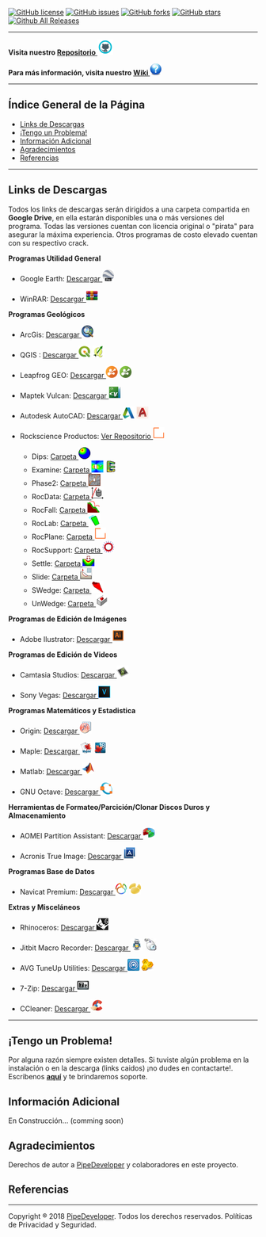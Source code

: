[![GitHub license](https://img.shields.io/github/license/PipeDeveloper/PipeDeveloper.github.io.svg)](https://github.com/PipeDeveloper/PipeDeveloper.github.io/blob/master/LICENSE)
[![GitHub issues](https://img.shields.io/github/issues/PipeDeveloper/PipeDeveloper.github.io.svg)](https://github.com/PipeDeveloper/PipeDeveloper.github.io/issues)
[![GitHub forks](https://img.shields.io/github/forks/PipeDeveloper/PipeDeveloper.github.io.svg)](https://github.com/PipeDeveloper/PipeDeveloper.github.io/network)
[![GitHub stars](https://img.shields.io/github/stars/PipeDeveloper/PipeDeveloper.github.io.svg)](https://github.com/PipeDeveloper/PipeDeveloper.github.io/stargazers)
[![Github All Releases](https://img.shields.io/github/downloads/PipeDeveloper/PipeDeveloper.github.io/total.svg)](https://github.com/PipeDeveloper/PipeDeveloper.github.io/releases)

---

**Visita nuestro [Repositorio ![](https://github.com/PipeDeveloper/PipeDeveloper.github.io/blob/master/assets/css/github.png?raw=true)](https://github.com/PipeDeveloper/PipeDeveloper.github.io/)**

**Para más información, visita nuestro [Wiki ![](https://github.com/PipeDeveloper/PipeDeveloper.github.io/blob/master/assets/css/question.png?raw=true)](https://github.com/PipeDeveloper/PipeDeveloper.github.io/wiki)**

---
## Índice General de la Página

- [Links de Descargas](#links-de-descargas)
- [¡Tengo un Problema!](#tengo-un-problema)
- [Información Adicional](#información-adicional)
- [Agradecimientos](#agradecimientos)
- [Referencias](#referencias)

---
## Links de Descargas

Todos los links de descargas serán dirigidos a una carpeta compartida en **Google Drive**, en ella estarán disponibles una o más versiones del programa. Todas las versiones cuentan con licencia original o "pirata" para asegurar la máxima experiencia. Otros programas de costo elevado cuentan con su respectivo crack.

**Programas Utilidad General**

   - Google Earth: [Descargar ![](https://github.com/PipeDeveloper/PipeDeveloper.github.io/blob/master/icon/google_earth_pro_24x24.png?raw=true)](https://pipedeveloper.page.link/GoogleEarth)

   - WinRAR: [Descargar ![](https://github.com/PipeDeveloper/PipeDeveloper.github.io/blob/master/icon/winrar_icon_24x24.png?raw=true)](https://pipedeveloper.page.link/WinRAR)

**Programas Geológicos**

   - ArcGis: [Descargar ![](https://github.com/PipeDeveloper/PipeDeveloper.github.io/blob/master/icon/ArcMap24.png?raw=true)](https://pipedeveloper.page.link/ArcGis)
   
   - QGIS : [Descargar ![](https://github.com/PipeDeveloper/PipeDeveloper.github.io/blob/master/icon/QGIS-24x24.png?raw=true)](https://pipedeveloper.page.link/QGIS)
[ ![](https://github.com/PipeDeveloper/PipeDeveloper.github.io/blob/master/icon/lQGIS2_24x24.png?raw=true)](https://pipedeveloper.page.link/QGIS)

   - Leapfrog GEO: [Descargar ![](https://github.com/PipeDeveloper/PipeDeveloper.github.io/blob/master/icon/Leapfrog_GEO%203.0.0.png_24x24.png?raw=true)](https://pipedeveloper.page.link/LeapfrogGEO)
   [ ![](https://github.com/PipeDeveloper/PipeDeveloper.github.io/blob/master/icon/Leapfrog_GEO%204.0.0_24x24.png?raw=true)](https://pipedeveloper.page.link/LeapfrogGEO)

   - Maptek Vulcan: [Descargar ![](https://github.com/PipeDeveloper/PipeDeveloper.github.io/blob/master/icon/maptek_vulcan_24x24.png?raw=true)](https://pipedeveloper.page.link/MaptekVulcan)
   
   - Autodesk AutoCAD: [Descargar ![](https://github.com/PipeDeveloper/PipeDeveloper.github.io/blob/master/icon/autodesk2.png_24x24.png?raw=true)](https://pipedeveloper.page.link/AutoCAD)
[ ![](https://github.com/PipeDeveloper/PipeDeveloper.github.io/blob/master/icon/autocad-badge_24x24.png?raw=true)](https://pipedeveloper.page.link/AutoCAD)

   - Rockscience Productos: [Ver Repositorio ![](https://github.com/PipeDeveloper/PipeDeveloper.github.io/blob/master/icon/rocksciense_icons/Rockscience_24x24.png?raw=true)](https://pipedeveloper.page.link/Rockscience)
      - Dips: [Carpeta ![](https://github.com/PipeDeveloper/PipeDeveloper.github.io/blob/master/icon/rocksciense_icons/dips_24x24.png)](https://pipedeveloper.page.link/Dips)
      - Examine: [Carpeta ![](https://github.com/PipeDeveloper/PipeDeveloper.github.io/blob/master/icon/rocksciense_icons/Examine2D_24x24.png)](LINK)
[ ![](https://github.com/PipeDeveloper/PipeDeveloper.github.io/blob/master/icon/rocksciense_icons/Examine3D_24x24.png)](LINK)
      - Phase2: [Carpeta ![](https://github.com/PipeDeveloper/PipeDeveloper.github.io/blob/master/icon/rocksciense_icons/Phase2_24x24.png)](LINK)
      - RocData: [Carpeta ![](https://github.com/PipeDeveloper/PipeDeveloper.github.io/blob/master/icon/rocksciense_icons/RocData_24x24.png)](LINK)
      - RocFall: [Carpeta ![](https://github.com/PipeDeveloper/PipeDeveloper.github.io/blob/master/icon/rocksciense_icons/RocFall_24x24.png)](LINK)
      - RocLab: [Carpeta ![](https://github.com/PipeDeveloper/PipeDeveloper.github.io/blob/master/icon/rocksciense_icons/RocPlane_24x24.png)](LINK)
      - RocPlane: [Carpeta ![](https://github.com/PipeDeveloper/PipeDeveloper.github.io/blob/master/icon/rocksciense_icons/Rockscience_24x24.png)](LINK)
      - RocSupport: [Carpeta ![](https://github.com/PipeDeveloper/PipeDeveloper.github.io/blob/master/icon/rocksciense_icons/RocSupport_24x24.png)](LINK)
      - Settle: [Carpeta ![](https://github.com/PipeDeveloper/PipeDeveloper.github.io/blob/master/icon/rocksciense_icons/Settle3D_24x24.png)](LINK)
      - Slide: [Carpeta ![](https://github.com/PipeDeveloper/PipeDeveloper.github.io/blob/master/icon/rocksciense_icons/Slide_24x24.png)](LINK)
      - SWedge: [Carpeta ![](https://github.com/PipeDeveloper/PipeDeveloper.github.io/blob/master/icon/rocksciense_icons/SWedge_24x24.png)](LINK)
      - UnWedge: [Carpeta ![](https://github.com/PipeDeveloper/PipeDeveloper.github.io/blob/master/icon/rocksciense_icons/UnWedge_24x24.png)](LINK)
      
**Programas de Edición de Imágenes**

   - Adobe Ilustrator: [Descargar ![](https://github.com/PipeDeveloper/PipeDeveloper.github.io/blob/master/icon/Adobe_ilustrator_24x24.png?raw=true)](https://pipedeveloper.page.link/AdobeIlustrator)

**Programas de Edición de Videos**

   - Camtasia Studios: [Descargar ![](https://github.com/PipeDeveloper/PipeDeveloper.github.io/blob/master/icon/Camtasia_Studio_24x24.png?raw=true)](https://pipedeveloper.page.link/CamtasiaStudios)

   - Sony Vegas: [Descargar ![](https://github.com/PipeDeveloper/PipeDeveloper.github.io/blob/master/icon/Sony_vegas_24x24.png?raw=true)](https://pipedeveloper.page.link/SonyVegas)

**Programas Matemáticos y Estadistica**

   - Origin: [Descargar ![](https://github.com/PipeDeveloper/PipeDeveloper.github.io/blob/master/icon/origin_24x24.png?raw=true)](https://pipedeveloper.page.link/Origin)
   
   - Maple: [Descargar ![](https://github.com/PipeDeveloper/PipeDeveloper.github.io/blob/master/icon/Maple_24x24.png?raw=true)](https://pipedeveloper.page.link/Maple)
[ ![](https://github.com/PipeDeveloper/PipeDeveloper.github.io/blob/master/icon/maple18_24x24.png?raw=true)](https://pipedeveloper.page.link/Maple)

   - Matlab: [Descargar ![](https://github.com/PipeDeveloper/PipeDeveloper.github.io/blob/master/icon/MATLAB.png_24x24.png?raw=true)](https://pipedeveloper.page.link/Mathlab)
   
   - GNU Octave: [Descargar ![](https://github.com/PipeDeveloper/PipeDeveloper.github.io/blob/master/icon/Octave.png_24x24.png?raw=true)](https://pipedeveloper.page.link/Octave)

**Herramientas de Formateo/Parcición/Clonar Discos Duros y Almacenamiento**

   - AOMEI Partition Assistant: [Descargar ![](https://github.com/PipeDeveloper/PipeDeveloper.github.io/blob/master/icon/AOMEI_Partition_Assistant_24x24.png?raw=true)](https://pipedeveloper.page.link/AOMEI)
   
   - Acronis True Image: [Descargar ![](https://github.com/PipeDeveloper/PipeDeveloper.github.io/blob/master/icon/Acronis-True-Image-24x24.png?raw=true)](https://pipedeveloper.page.link/Acronis)

**Programas Base de Datos**

   - Navicat Premium: [Descargar ![](https://github.com/PipeDeveloper/PipeDeveloper.github.io/blob/master/icon/navicat_premium_24x24.png?raw=true)](https://pipedeveloper.page.link/Navicat)
[ ![](https://github.com/PipeDeveloper/PipeDeveloper.github.io/blob/master/icon/navicat_premium2_24x24.png?raw=true)](https://pipedeveloper.page.link/Navicat)

**Extras y Misceláneos**

   - Rhinoceros: [Descargar ![](https://github.com/PipeDeveloper/PipeDeveloper.github.io/blob/master/icon/rhino_24x24.png?raw=true)](https://pipedeveloper.page.link/Rhino)

   - Jitbit Macro Recorder: [Descargar ![](https://github.com/PipeDeveloper/PipeDeveloper.github.io/blob/master/icon/Jitbit_Macro_Recorder_24x24.png?raw=true)](https://pipedeveloper.page.link/JitbitMacroRecorder)
[ ![](https://github.com/PipeDeveloper/PipeDeveloper.github.io/blob/master/icon/Jitbit_Macro_Recorder2_24x24.png?raw=true)](https://pipedeveloper.page.link/JitbitMacroRecorder)
   
   - AVG TuneUp Utilities: [Descargar ![](https://github.com/PipeDeveloper/PipeDeveloper.github.io/blob/master/icon/AVG_Tuneup_24x24.png?raw=true)](https://pipedeveloper.page.link/TuneUP)
[ ![](https://github.com/PipeDeveloper/PipeDeveloper.github.io/blob/master/icon/TuneUp_Utilities_24x24.png?raw=true)](https://pipedeveloper.page.link/TuneUP)

   - 7-Zip: [Descargar ![](https://github.com/PipeDeveloper/PipeDeveloper.github.io/blob/master/icon/7z_24x24.png?raw=true)](https://pipedeveloper.page.link/7z)
   
   - CCleaner: [Descargar ![](https://github.com/PipeDeveloper/PipeDeveloper.github.io/blob/master/icon/ccleaner_24x24.png?raw=true)](https://pipedeveloper.page.link/CCleaner)


---
## ¡Tengo un Problema!

Por alguna razón siempre existen detalles. Si tuviste algún problema en la instalación o en la descarga (links caidos) ¡no dudes en contactarte!. Escribenos **[aquí](https://github.com/PipeDeveloper/PipeDeveloper.github.io/issues)** y te brindaremos soporte.

## Información Adicional

En Construcción... (comming soon)

## Agradecimientos

Derechos de autor a [PipeDeveloper](https://github.com/PipeDeveloper) y colaboradores en este proyecto.

## Referencias

---
Copyright ® 2018 [PipeDeveloper](https://github.com/PipeDeveloper). Todos los derechos reservados. Políticas de Privacidad y Seguridad.
